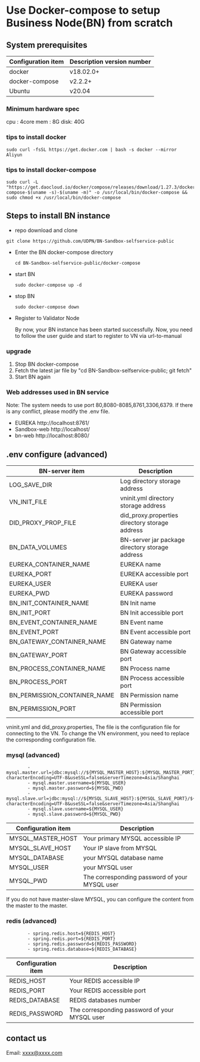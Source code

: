 # Use Docker-compose to setup Business Node(BN) from scratch


## System prerequisites

| Configuration item | Description version number |
| ------------------------- | ------------------------------------- |
| docker | v18.02.0+ |
| docker-compose | v2.2.2+ |
| Ubuntu | v20.04 |

### Minimum hardware spec

cpu : 4core
mem : 8G
disk: 40G

### tips to install docker 
```
sudo curl -fsSL https://get.docker.com | bash -s docker --mirror Aliyun
```

### tips to install docker-compose
```
sudo curl -L "https://get.daocloud.io/docker/compose/releases/download/1.27.3/docker-compose-$(uname -s)-$(uname -m)" -o /usr/local/bin/docker-compose && sudo chmod +x /usr/local/bin/docker-compose
```

## Steps to install BN instance

- repo download and clone
```
git clone https://github.com/UDPN/BN-Sandbox-selfservice-public
```
- Enter the BN docker-compose directory
  
  `cd BN-Sandbox-selfservice-public/docker-compose`
- start BN
  
  `sudo docker-compose up -d`  
- stop BN
  
  `sudo docker-compose down`  
- Register to Validator Node

  By now, your BN instance has been started successfully.  Now, you need to follow the user guide and start to register to VN via url-to-manual

### upgrade

1. Stop BN docker-compose
2. Fetch the latest jar file by "cd BN-Sandbox-selfservice-public; git fetch"
3. Start BN again

### Web addresses used in BN service

Note: The system needs to use port 80,8080-8085,8761,3306,6379. If there is any conflict, please modify the .env file.

- EUREKA
    http://localhost:8761/
- Sandbox-web
    http://localhost/
- bn-web
    http://localhost:8080/

## .env configure (advanced)

| BN-server item | Description |
| ------------------------- | ------------------------------------- |
| LOG_SAVE_DIR | Log directory storage address |
| VN_INIT_FILE | vninit.yml directory storage address |
| DID_PROXY_PROP_FILE | did_proxy.properties directory storage address |
| BN_DATA_VOLUMES | BN-server jar package directory storage address |
| EUREKA_CONTAINER_NAME | EUREKA name |
| EUREKA_PORT | EUREKA accessible port |
| EUREKA_USER | EUREKA user |
| EUREKA_PWD | EUREKA password |
| BN_INIT_CONTAINER_NAME | BN Init name |
| BN_INIT_PORT | BN Init accessible port |
| BN_EVENT_CONTAINER_NAME | BN Event name |
| BN_EVENT_PORT | BN Event accessible port |
| BN_GATEWAY_CONTAINER_NAME | BN Gateway name |
| BN_GATEWAY_PORT | BN Gateway accessible port |
| BN_PROCESS_CONTAINER_NAME | BN Process name |
| BN_PROCESS_PORT | BN Process accessible port |
| BN_PERMISSION_CONTAINER_NAME | BN Permission name |
| BN_PERMISSION_PORT | BN Permission accessible port |

vninit.yml and did_proxy.properties, The file is the configuration file for connecting to the VN. 
To change the VN environment, you need to replace the corresponding configuration file.

### mysql (advanced)

```
        - mysql.master.url=jdbc:mysql://${MYSQL_MASTER_HOST}:${MYSQL_MASTER_PORT}/${MYSQL_DATABASE}?characterEncoding=UTF-8&useSSL=false&serverTimezone=Asia/Shanghai
        - mysql.master.username=${MYSQL_USER}
        - mysql.master.password=${MYSQL_PWD}
        - mysql.slave.url=jdbc:mysql://${MYSQL_SLAVE_HOST}:${MYSQL_SLAVE_PORT}/${MYSQL_DATABASE}?characterEncoding=UTF-8&useSSL=false&serverTimezone=Asia/Shanghai
        - mysql.slave.username=${MYSQL_USER}
        - mysql.slave.password=${MYSQL_PWD}
```

| Configuration item | Description |
| ------------------------- | ------------------------------------- |
| MYSQL_MASTER_HOST | Your primary MYSQL accessible IP |
| MYSQL_SLAVE_HOST | Your IP slave from MYSQL |
| MYSQL_DATABASE | your MYSQL database name |
| MYSQL_USER | your MYSQL user |
| MYSQL_PWD |  The corresponding password of your MYSQL user |

If you do not have master-slave MYSQL, you can configure the content from the master to the master.

### redis (advanced)

```
        - spring.redis.host=${REDIS_HOST}
        - spring.redis.port=${REDIS_PORT}
        - spring.redis.password=${REDIS_PASSWORD}
        - spring.redis.database=${REDIS_DATABASE}
```

| Configuration item | Description |
| ------------------------- | ------------------------------------- |
| REDIS_HOST | Your REDIS accessible IP |
| REDIS_PORT | Your REDIS accessible port |
| REDIS_DATABASE | REDIS databases number |
| REDIS_PASSWORD |  The corresponding password of your MYSQL user |

## contact us
Email: xxxx@xxxx.com
